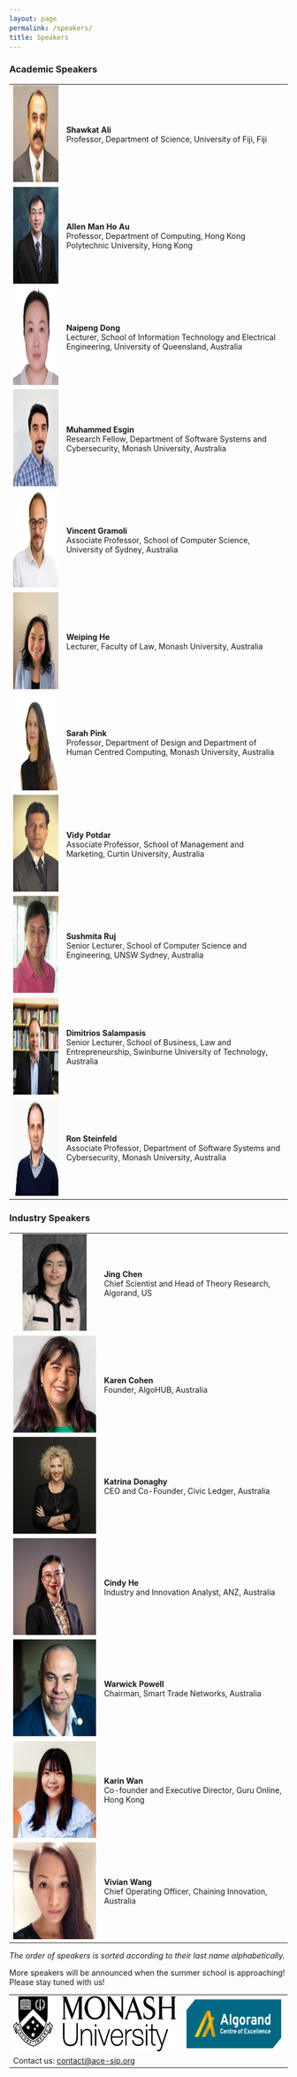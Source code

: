 ```yaml
---
layout: page
permalink: /speakers/
title: Speakers
---
```


### Academic Speakers

<table style="width:100%; border:none">
  <tr>
    <td style="text-align:center;border:none"><img src="/assets/img/speaker_shawkat_ali.png" height="175"></td>
    <td style="text-align:left;border:none"><b>Shawkat Ali</b><br/>Professor, Department of Science, University of Fiji, Fiji</td>
  </tr>
  <tr>
    <td style="text-align:center;border:none"><img src="/assets/img/speaker_allen_au.png" height="175"></td>
    <td style="text-align:left;border:none"><b>Allen Man Ho Au</b><br/>Professor, Department of Computing, Hong Kong Polytechnic University, Hong Kong</td>
  </tr>
  <tr>
    <td style="text-align:center;border:none"><img src="/assets/img/speaker_naipeng_dong.png" height="175"></td>
    <td style="text-align:left;border:none"><b>Naipeng Dong</b><br/>Lecturer, School of Information Technology and Electrical Engineering, University of Queensland, Australia</td>
  </tr>
  <tr>
    <td style="text-align:center;border:none"><img src="/assets/img/speaker_muhammed_esgin.png" height="175"></td>
    <td style="text-align:left;border:none"><b>Muhammed Esgin</b><br/>Research Fellow, Department of Software Systems and Cybersecurity, Monash University, Australia</td>
  </tr>
  <tr>
    <td style="text-align:center;border:none"><img src="/assets/img/speaker_vincent_gramoli.png" height="175"></td>
    <td style="text-align:left;border:none"><b>Vincent Gramoli</b><br/>Associate Professor, School of Computer Science, University of Sydney, Australia</td>
  </tr>
  <tr>
    <td style="text-align:center;border:none"><img src="/assets/img/speaker_weiping_he.jpg" height="175"></td>
    <td style="text-align:left;border:none"><b>Weiping He</b><br/>Lecturer, Faculty of Law, Monash University, Australia</td>
  </tr>
  <tr>
    <td style="text-align:center;border:none"><img src="/assets/img/speaker_sarah_pink.png" height="175"></td>
    <td style="text-align:left;border:none"><b>Sarah Pink</b><br/>Professor, Department of Design and Department of Human Centred Computing, Monash University, Australia</td>
  </tr>
  <tr>
    <td style="text-align:center;border:none"><img src="/assets/img/speaker_vidy_potdar.png" height="175"></td>
    <td style="text-align:left;border:none"><b>Vidy Potdar</b><br/>Associate Professor, School of Management and Marketing, Curtin University, Australia</td>
  </tr>  
  <tr>
    <td style="text-align:center;border:none"><img src="/assets/img/speaker_sushmita_ruj.png" height="175"></td>
    <td style="text-align:left;border:none"><b>Sushmita Ruj</b><br/>Senior Lecturer, School of Computer Science and Engineering, UNSW Sydney, Australia</td>
  </tr>
  <tr>
    <td style="text-align:center;border:none"><img src="/assets/img/speaker_dimitrios_salampasis.png" height="175"></td>
    <td style="text-align:left;border:none"><b>Dimitrios Salampasis</b><br/>Senior Lecturer, School of Business, Law and Entrepreneurship, Swinburne University of Technology, Australia</td>
  </tr>
  <tr>
    <td style="text-align:center;border:none"><img src="/assets/img/speaker_ron_steinfeld.png" height="175"></td>
    <td style="text-align:left;border:none"><b>Ron Steinfeld</b><br/>Associate Professor, Department of Software Systems and Cybersecurity, Monash University, Australia</td>
  </tr>
</table>

### Industry Speakers

<table style="width:100%; border:none">
  <tr>
    <td style="text-align:center;border:none"><img src="/assets/img/speaker_jing_chen.png" height="175"></td>
    <td style="text-align:left;border:none"><b>Jing Chen</b><br/>Chief Scientist and Head of Theory Research, Algorand, US</td>
  </tr>
  <tr>
    <td style="text-align:center;border:none"><img src="/assets/img/speaker_karen_cohen.png" height="175"></td>
    <td style="text-align:left;border:none"><b>Karen Cohen</b><br/>Founder, AlgoHUB, Australia</td>
  </tr>
  <tr>
    <td style="text-align:center;border:none"><img src="/assets/img/speaker_katrina_donaghy.png" height="175"></td>
    <td style="text-align:left;border:none"><b>Katrina Donaghy</b><br/>CEO and Co-Founder, Civic Ledger, Australia</td>
  </tr>
  <tr>
    <td style="text-align:center;border:none"><img src="/assets/img/speaker_cindy_he.png" height="175"></td>
    <td style="text-align:left;border:none"><b>Cindy He</b><br/>Industry and Innovation Analyst, ANZ, Australia</td>
  </tr>
  <tr>
    <td style="text-align:center;border:none"><img src="/assets/img/speaker_warwick_powell.png" height="175"></td>
    <td style="text-align:left;border:none"><b>Warwick Powell</b><br/>Chairman, Smart Trade Networks, Australia</td>
  </tr>
  <tr>
    <td style="text-align:center;border:none"><img src="/assets/img/speaker_karin_wan.png" height="175"></td>
    <td style="text-align:left;border:none"><b>Karin Wan</b><br/>Co-founder and Executive Director, Guru Online, Hong Kong</td>
  </tr>
  <tr>
    <td style="text-align:center;border:none"><img src="/assets/img/speaker_vivian_wang.png" height="175"></td>
    <td style="text-align:left;border:none"><b>Vivian Wang</b><br/>Chief Operating Officer, Chaining Innovation, Australia</td>
  </tr>
</table>

_The order of speakers is sorted according to their last name alphabetically._

More speakers will be announced when the summer school is approaching! Please stay tuned with us!

<table style="width:100%; border:none">
  <tr>
    <td style="text-align:center;border:none"><img src="/assets/img/monash.png" height="100"></td>
    <td style="text-align:center;vertical-align:center;border:none"><img src="/assets/img/ace-sip.png" height="100"></td>
  </tr>
  <tr>
    <td style="text-align:left;border:none">Contact us: <a href="mailto:contact@ace-sip.org">contact@ace-sip.org</a></td>
  </tr>
</table>